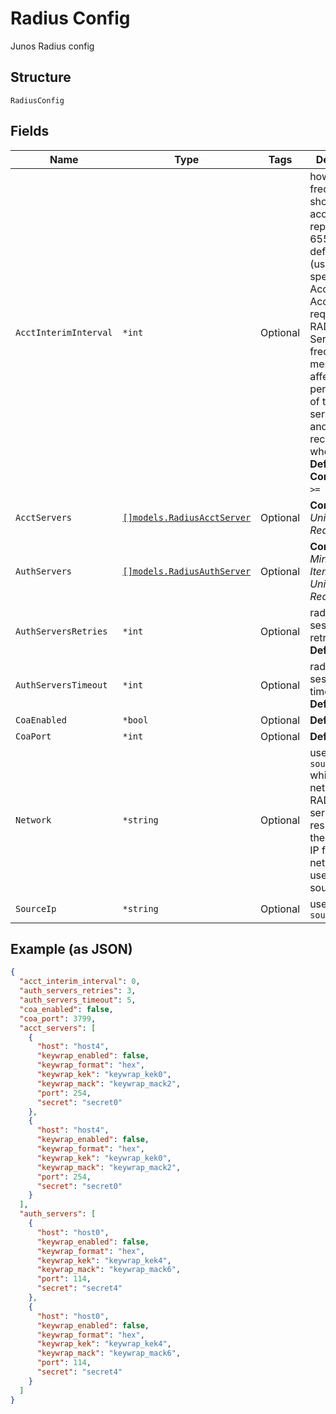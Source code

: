 
# Radius Config

Junos Radius config

## Structure

`RadiusConfig`

## Fields

| Name | Type | Tags | Description |
|  --- | --- | --- | --- |
| `AcctInterimInterval` | `*int` | Optional | how frequently should interim accounting be reported, 60-65535. default is 0 (use one specified in Access-Accept request from RADIUS Server). Very frequent messages can affect the performance of the radius server, 600 and up is recommended when enabled<br>**Default**: `0`<br>**Constraints**: `>= 0`, `<= 65535` |
| `AcctServers` | [`[]models.RadiusAcctServer`](../../doc/models/radius-acct-server.md) | Optional | **Constraints**: *Unique Items Required* |
| `AuthServers` | [`[]models.RadiusAuthServer`](../../doc/models/radius-auth-server.md) | Optional | **Constraints**: *Minimum Items*: `1`, *Unique Items Required* |
| `AuthServersRetries` | `*int` | Optional | radius auth session retries<br>**Default**: `3` |
| `AuthServersTimeout` | `*int` | Optional | radius auth session timeout<br>**Default**: `5` |
| `CoaEnabled` | `*bool` | Optional | **Default**: `false` |
| `CoaPort` | `*int` | Optional | **Default**: `3799` |
| `Network` | `*string` | Optional | use `network`or `source_ip`<br>which network the RADIUS server resides, if there's static IP for this network, we'd use it as source-ip |
| `SourceIp` | `*string` | Optional | use `network`or `source_ip` |

## Example (as JSON)

```json
{
  "acct_interim_interval": 0,
  "auth_servers_retries": 3,
  "auth_servers_timeout": 5,
  "coa_enabled": false,
  "coa_port": 3799,
  "acct_servers": [
    {
      "host": "host4",
      "keywrap_enabled": false,
      "keywrap_format": "hex",
      "keywrap_kek": "keywrap_kek0",
      "keywrap_mack": "keywrap_mack2",
      "port": 254,
      "secret": "secret0"
    },
    {
      "host": "host4",
      "keywrap_enabled": false,
      "keywrap_format": "hex",
      "keywrap_kek": "keywrap_kek0",
      "keywrap_mack": "keywrap_mack2",
      "port": 254,
      "secret": "secret0"
    }
  ],
  "auth_servers": [
    {
      "host": "host0",
      "keywrap_enabled": false,
      "keywrap_format": "hex",
      "keywrap_kek": "keywrap_kek4",
      "keywrap_mack": "keywrap_mack6",
      "port": 114,
      "secret": "secret4"
    },
    {
      "host": "host0",
      "keywrap_enabled": false,
      "keywrap_format": "hex",
      "keywrap_kek": "keywrap_kek4",
      "keywrap_mack": "keywrap_mack6",
      "port": 114,
      "secret": "secret4"
    }
  ]
}
```

